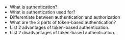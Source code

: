 * What is authentication?
* What is authentication used for?
* Differentiate between authentication and authorization
* What are the 3 parts of token-based authentication?
* List 2 advantages of token-based authentication.
* List 2 disadvantages of token-based authentication.
